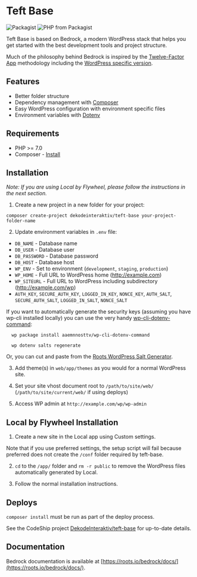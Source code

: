# Teft Base

![Packagist](https://img.shields.io/packagist/v/dekodeinteraktiv/teft-base.svg) ![PHP from Packagist](https://img.shields.io/packagist/php-v/dekodeinteraktiv/teft-base.svg)

Teft Base is based on Bedrock, a modern WordPress stack that helps you get started with the best development tools and project structure.

Much of the philosophy behind Bedrock is inspired by the [Twelve-Factor App](http://12factor.net/) methodology including the [WordPress specific version](https://roots.io/twelve-factor-wordpress/).

## Features

* Better folder structure
* Dependency management with [Composer](http://getcomposer.org)
* Easy WordPress configuration with environment specific files
* Environment variables with [Dotenv](https://github.com/vlucas/phpdotenv)

## Requirements

* PHP >= 7.0
* Composer - [Install](https://getcomposer.org/doc/00-intro.md#installation-linux-unix-osx)

## Installation

*Note: If you are using Local by Flywheel, please follow the instructions in the next section.*

1. Create a new project in a new folder for your project:

  `composer create-project dekodeinteraktiv/teft-base your-project-folder-name`

2. Update environment variables in `.env`  file:
  * `DB_NAME` - Database name
  * `DB_USER` - Database user
  * `DB_PASSWORD` - Database password
  * `DB_HOST` - Database host
  * `WP_ENV` - Set to environment (`development`, `staging`, `production`)
  * `WP_HOME` - Full URL to WordPress home (http://example.com)
  * `WP_SITEURL` - Full URL to WordPress including subdirectory (http://example.com/wp)
  * `AUTH_KEY`, `SECURE_AUTH_KEY`, `LOGGED_IN_KEY`, `NONCE_KEY`, `AUTH_SALT`, `SECURE_AUTH_SALT`, `LOGGED_IN_SALT`, `NONCE_SALT`

  If you want to automatically generate the security keys (assuming you have wp-cli installed locally) you can use the very handy [wp-cli-dotenv-command][wp-cli-dotenv]:

      wp package install aaemnnosttv/wp-cli-dotenv-command

      wp dotenv salts regenerate

  Or, you can cut and paste from the [Roots WordPress Salt Generator][roots-wp-salt].

3. Add theme(s) in `web/app/themes` as you would for a normal WordPress site.

4. Set your site vhost document root to `/path/to/site/web/` (`/path/to/site/current/web/` if using deploys)

5. Access WP admin at `http://example.com/wp/wp-admin`

## Local by Flywheel Installation

1. Create a new site in the Local app using Custom settings.

  Note that if you use preferred settings, the setup script will fail because preferred does not create the `/conf` folder required by teft-base.
  
2. `cd` to the `/app/` folder and `rm -r public` to remove the WordPress files automatically generated by Local.

3. Follow the normal installation instructions.

## Deploys

`composer install` must be run as part of the deploy process.

See the CodeShip project [DekodeInteraktiv/teft-base](https://app.codeship.com/projects/294819) for up-to-date details.

## Documentation

Bedrock documentation is available at [https://roots.io/bedrock/docs/](https://roots.io/bedrock/docs/).

[roots-wp-salt]:https://roots.io/salts.html
[wp-cli-dotenv]:https://github.com/aaemnnosttv/wp-cli-dotenv-command

